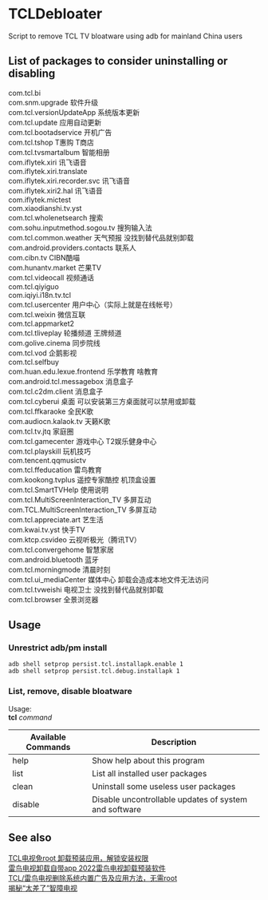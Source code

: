 # TCLDebloater
Script to remove TCL TV bloatware using adb for mainland China users

## List of packages to consider uninstalling or disabling
com.tcl.bi  
com.snm.upgrade 软件升级  
com.tcl.versionUpdateApp 系统版本更新  
com.tcl.update 应用自动更新  
com.tcl.bootadservice 开机广告  
com.tcl.tshop T惠购 T商店  
com.tcl.tvsmartalbum 智能相册  
com.iflytek.xiri 讯飞语音  
com.iflytek.xiri.translate  
com.iflytek.xiri.recorder.svc 讯飞语音  
com.iflytek.xiri2.hal 讯飞语音  
com.iflytek.mictest  
com.xiaodianshi.tv.yst  
com.tcl.wholenetsearch 搜索  
com.sohu.inputmethod.sogou.tv 搜狗输入法  
com.tcl.common.weather 天气预报 没找到替代品就别卸载  
com.android.providers.contacts 联系人  
com.cibn.tv CIBN酷喵  
com.hunantv.market 芒果TV  
com.tcl.videocall 视频通话  
com.tcl.qiyiguo  
com.iqiyi.i18n.tv.tcl  
com.tcl.usercenter 用户中心（实际上就是在线帐号）  
com.tcl.weixin 微信互联  
com.tcl.appmarket2  
com.tcl.tliveplay 轮播频道 王牌频道  
com.golive.cinema 同步院线  
com.tcl.vod 企鹅影视  
com.tcl.selfbuy  
com.huan.edu.lexue.frontend 乐学教育 啥教育  
com.android.tcl.messagebox 消息盒子  
com.tcl.c2dm.client 消息盒子  
com.tcl.cyberui 桌面 可以安装第三方桌面就可以禁用或卸载  
com.tcl.ffkaraoke 全民K歌  
com.audiocn.kalaok.tv 天籁K歌  
com.tcl.tv.jtq 家庭圈  
com.tcl.gamecenter 游戏中心 T2娱乐健身中心  
com.tcl.playskill 玩机技巧  
com.tencent.qqmusictv  
com.tcl.ffeducation 雷鸟教育  
com.kookong.tvplus 遥控专家酷控 机顶盒设置  
com.tcl.SmartTVHelp 使用说明  
com.tcl.MultiScreenInteraction_TV 多屏互动  
com.TCL.MultiScreenInteraction_TV 多屏互动  
com.tcl.appreciate.art 艺生活  
com.kwai.tv.yst 快手TV  
com.ktcp.csvideo 云视听极光（腾讯TV）  
com.tcl.convergehome 智慧家居  
com.android.bluetooth 蓝牙  
com.tcl.morningmode 清晨时刻  
com.tcl.ui_mediaCenter 媒体中心 卸载会造成本地文件无法访问  
com.tcl.tvweishi  电视卫士 没找到替代品就别卸载  
com.tcl.browser 全景浏览器  

## Usage

### Unrestrict adb/pm install
```shell
adb shell setprop persist.tcl.installapk.enable 1
adb shell setprop persist.tcl.debug.installapk 1
```

### List, remove, disable bloatware
Usage:  
  **tcl** *command*  
  
|Available Commands| Description |
| --- | --- |
  |help      |Show help about this program|
  |list      |List all installed user packages|
  |clean     |Uninstall some useless user packages|
  |disable   |Disable uncontrollable updates of system and software|

## See also
[TCL电视免root 卸载预装应用，解锁安装权限](https://www.jianshu.com/p/7a1a9fba687d)  
[雷鸟电视卸载自带app 2022雷鸟电视卸载预装软件](https://www.znds.com/tv-1220172-1-1.html)  
[TCL/雷鸟电视删除系统内置广告及应用方法，无需root](https://zhuanlan.zhihu.com/p/535301521)  
[揭秘“太差了”智障电视](https://rocka.me/article/cursed-tcl-android-tv)
